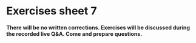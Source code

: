 # Exercises sheet 7

**There will be no written corrections. Exercises will be discussed during the recorded live Q&A. Come and prepare questions.**
